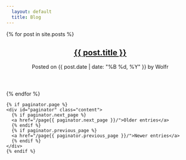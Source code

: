 ```yaml
---
  layout: default
  title: Blog
---
```


<div id="blog">
  <div id="blog-content">
    {% for post in site.posts %}
    <article>
      <header>
        <h1><a href="{{ site.baseurl }}{{ post.url }}">{{ post.title }}</a></h1>
        <p>Posted on {{ post.date | date: "%B %d, %Y" }} by Wolfr</p>
      </header>
    </article>
    {% endfor %}
  
    {% if paginator.page %}
    <div id="paginator" class="content">
      {% if paginator.next_page %}
      <a href="/page{{ paginator.next_page }}/">Older entries</a>
      {% endif %}
      {% if paginator.previous_page %}
      <a href="/page{{ paginator.previous_page }}/">Newer entries</a>
      {% endif %}
    </div>
    {% endif %}

  </div>
</div>
